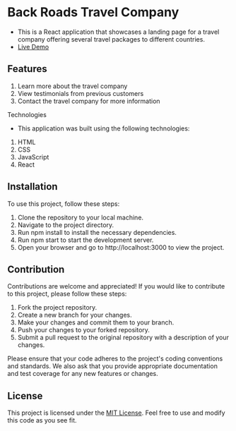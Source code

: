 # Back Roads Travel Company

- This is a React application that showcases a landing page for a travel company offering several travel packages to different countries.
- <a href='https://backroads-landingpage.netlify.app/'>Live Demo</a>

## Features

1. Learn more about the travel company
2. View testimonials from previous customers
3. Contact the travel company for more information

Technologies

- This application was built using the following technologies:

1. HTML
2. CSS
3. JavaScript
4. React

## Installation

To use this project, follow these steps:
1. Clone the repository to your local machine.
2. Navigate to the project directory.
3. Run npm install to install the necessary dependencies.
5. Run npm start to start the development server.
6. Open your browser and go to http://localhost:3000 to view the project.

## Contribution

Contributions are welcome and appreciated! If you would like to contribute to this project, please follow these steps:
1. Fork the project repository.
2. Create a new branch for your changes.
3. Make your changes and commit them to your branch.
4. Push your changes to your forked repository.
5. Submit a pull request to the original repository with a description of your changes.

Please ensure that your code adheres to the project's coding conventions and standards. We also ask that you provide appropriate documentation and test coverage for any new features or changes.

## License
This project is licensed under the <a href="https://opensource.org/license/mit/">MIT License</a>. Feel free to use and modify this code as you see fit.


